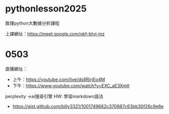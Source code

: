 # pythonlesson2025
致理python大數據分析課程

上課網址：https://meet.google.com/qkf-btyj-jnz
# 0503
直播網址：
- 上午：https://youtube.com/live/ds8RirjEo4M
- 下午：https://www.youtube.com/watch?v=EXC_aE3XmtI

perplexity ->ai搜尋引擎
HW: 學習markdown語法
- https://gist.github.com/billy3321/1001749662c370887c63bb30f26c9e6e
